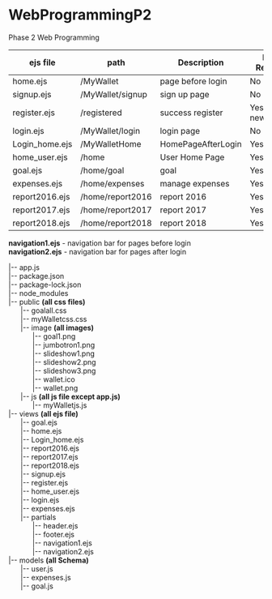 # WebProgrammingP2
Phase 2 Web Programming

| ejs file      | path            | Description      |Login Required     |
| ------------- |-----------------|------------------|-------------------|
| home.ejs      | /MyWallet       |page before login | No                |
| signup.ejs    | /MyWallet/signup|sign up page      | No                |
| register.ejs  | /registered     |success register  | Yes(for newSignUp)|
| login.ejs     | /MyWallet/login |login page        | No                |
| Login_home.ejs| /MyWalletHome   |HomePageAfterLogin| Yes               |
| home_user.ejs | /home           |User Home Page    | Yes               |
| goal.ejs      | /home/goal      |goal              | Yes               |
| expenses.ejs  | /home/expenses  |manage expenses   | Yes               |
| report2016.ejs| /home/report2016|report 2016       | Yes               |
| report2017.ejs| /home/report2017|report 2017       | Yes               |
| report2018.ejs| /home/report2018|report 2018       | Yes               |


**navigation1.ejs** - navigation bar for pages before login<br/>
**navigation2.ejs** - navigation bar for pages after login<br/>
        
|-- app.js<br/>
|-- package.json<br/>
|-- package-lock.json<br/>
|-- node_modules<br/>
|-- public **(all css files)**<br/>
&nbsp;&nbsp;&nbsp;&nbsp;&nbsp;&nbsp;|-- goalall.css<br/>
&nbsp;&nbsp;&nbsp;&nbsp;&nbsp;&nbsp;|-- myWalletcss.css<br/>
&nbsp;&nbsp;&nbsp;&nbsp;&nbsp;&nbsp;|-- image **(all images)**<br/>
&nbsp;&nbsp;&nbsp;&nbsp;&nbsp;&nbsp;&nbsp;&nbsp;&nbsp;&nbsp;&nbsp;&nbsp;|-- goal1.png<br/>
&nbsp;&nbsp;&nbsp;&nbsp;&nbsp;&nbsp;&nbsp;&nbsp;&nbsp;&nbsp;&nbsp;&nbsp;|-- jumbotron1.png<br/>
&nbsp;&nbsp;&nbsp;&nbsp;&nbsp;&nbsp;&nbsp;&nbsp;&nbsp;&nbsp;&nbsp;&nbsp;|-- slideshow1.png<br/>
&nbsp;&nbsp;&nbsp;&nbsp;&nbsp;&nbsp;&nbsp;&nbsp;&nbsp;&nbsp;&nbsp;&nbsp;|-- slideshow2.png<br/>
&nbsp;&nbsp;&nbsp;&nbsp;&nbsp;&nbsp;&nbsp;&nbsp;&nbsp;&nbsp;&nbsp;&nbsp;|-- slideshow3.png<br/>
&nbsp;&nbsp;&nbsp;&nbsp;&nbsp;&nbsp;&nbsp;&nbsp;&nbsp;&nbsp;&nbsp;&nbsp;|-- wallet.ico<br/>
&nbsp;&nbsp;&nbsp;&nbsp;&nbsp;&nbsp;&nbsp;&nbsp;&nbsp;&nbsp;&nbsp;&nbsp;|-- wallet.png<br/>
&nbsp;&nbsp;&nbsp;&nbsp;&nbsp;&nbsp;|-- js **(all js file except app.js)**<br/>
&nbsp;&nbsp;&nbsp;&nbsp;&nbsp;&nbsp;&nbsp;&nbsp;&nbsp;&nbsp;&nbsp;&nbsp;|-- myWalletjs.js<br/>
|-- views **(all ejs file)**<br/>
&nbsp;&nbsp;&nbsp;&nbsp;&nbsp;&nbsp;|-- goal.ejs<br/>
&nbsp;&nbsp;&nbsp;&nbsp;&nbsp;&nbsp;|-- home.ejs<br/>
&nbsp;&nbsp;&nbsp;&nbsp;&nbsp;&nbsp;|-- Login_home.ejs<br/>
&nbsp;&nbsp;&nbsp;&nbsp;&nbsp;&nbsp;|-- report2016.ejs<br/>
&nbsp;&nbsp;&nbsp;&nbsp;&nbsp;&nbsp;|-- report2017.ejs<br/>
&nbsp;&nbsp;&nbsp;&nbsp;&nbsp;&nbsp;|-- report2018.ejs<br/>
&nbsp;&nbsp;&nbsp;&nbsp;&nbsp;&nbsp;|-- signup.ejs<br/>
&nbsp;&nbsp;&nbsp;&nbsp;&nbsp;&nbsp;|-- register.ejs<br/>
&nbsp;&nbsp;&nbsp;&nbsp;&nbsp;&nbsp;|-- home_user.ejs<br/>
&nbsp;&nbsp;&nbsp;&nbsp;&nbsp;&nbsp;|-- login.ejs<br/>
&nbsp;&nbsp;&nbsp;&nbsp;&nbsp;&nbsp;|-- expenses.ejs<br/>
&nbsp;&nbsp;&nbsp;&nbsp;&nbsp;&nbsp;|-- partials<br/>
&nbsp;&nbsp;&nbsp;&nbsp;&nbsp;&nbsp;&nbsp;&nbsp;&nbsp;&nbsp;&nbsp;&nbsp;|-- header.ejs<br/>
&nbsp;&nbsp;&nbsp;&nbsp;&nbsp;&nbsp;&nbsp;&nbsp;&nbsp;&nbsp;&nbsp;&nbsp;|-- footer.ejs<br/>
&nbsp;&nbsp;&nbsp;&nbsp;&nbsp;&nbsp;&nbsp;&nbsp;&nbsp;&nbsp;&nbsp;&nbsp;|-- navigation1.ejs<br/>
&nbsp;&nbsp;&nbsp;&nbsp;&nbsp;&nbsp;&nbsp;&nbsp;&nbsp;&nbsp;&nbsp;&nbsp;|-- navigation2.ejs<br/>
|-- models **(all Schema)**<br/>
&nbsp;&nbsp;&nbsp;&nbsp;&nbsp;&nbsp;|-- user.js<br/>
&nbsp;&nbsp;&nbsp;&nbsp;&nbsp;&nbsp;|-- expenses.js<br/>
&nbsp;&nbsp;&nbsp;&nbsp;&nbsp;&nbsp;|-- goal.js<br/>
